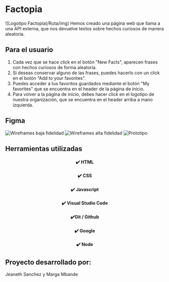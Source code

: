 # Factopia
![Logotipo Factopía(/Ruta/img)
Hemos creado una página web que llama a una API externa, que nos devuelve textos sobre hechos curiosos de manera aleatoria. 

## Para el usuario
1.  Cada vez que se hace click en el botón "New Facts", aparecen frases con hechos curiosos de forma aleatoria.
2.  Si deseas conservar alguno de las frases, puedes hacerlo con un click en el botón "Add to your favorites".
3.  Puedes acceder a tus favoritos guardados mediante el botón "My favorites" que se encuentra en el header de la página de inicio.
4.  Para volver a la página de inicio, debes hacer click en el logotipo de nuestra organización, que se encuentra en el header arriba a mano izquierda.

## Figma
![Wireframes baja fidelidad](/images/figma.png)
![Wireframes alta fidelidad ](/images/atomos.png)
![Prototipo](/images/figma-color.png)

 ## Herramientas utilizadas
 <h4 align="center">
 ✔️  HTML 
</h4>
<h4 align="center">
✔️ CSS 
</h4>
<h4 align="center">
✔️ Javascript 
</h4>
<h4 align="center">
✔️ Visual Studio Code 
</h4>
<h4 align="center">
✔️Git / Github 
</h4>
<h4 align="center">
✔️ Google 
</h4>
<h4 align="center">
✔️ Node
</h4>



## Proyecto desarrollado por:
Jeaneth Sanchez y Marga Mbande 

